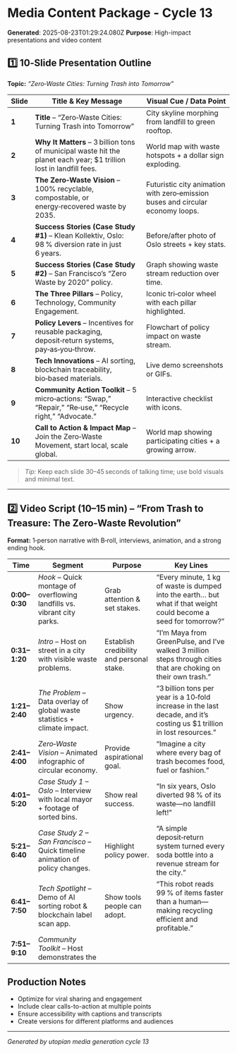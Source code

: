 # Media Content Package - Cycle 13

**Generated**: 2025-08-23T01:29:24.080Z
**Purpose**: High-impact presentations and video content

## 1️⃣ 10‑Slide Presentation Outline  
**Topic:** *“Zero‑Waste Cities: Turning Trash into Tomorrow”*  

| Slide | Title & Key Message | Visual Cue / Data Point |
|-------|---------------------|------------------------|
| **1** | **Title** – “Zero‑Waste Cities: Turning Trash into Tomorrow” | City skyline morphing from landfill to green rooftop. |
| **2** | **Why It Matters** – 3 billion tons of municipal waste hit the planet each year; $1 trillion lost in landfill fees. | World map with waste hotspots + a dollar sign exploding. |
| **3** | **The Zero‑Waste Vision** – 100% recyclable, compostable, or energy‑recovered waste by 2035. | Futuristic city animation with zero‑emission buses and circular economy loops. |
| **4** | **Success Stories (Case Study #1)** – Klean Kollektiv, Oslo: 98 % diversion rate in just 6 years. | Before/after photo of Oslo streets + key stats. |
| **5** | **Success Stories (Case Study #2)** – San Francisco’s “Zero Waste by 2020” policy. | Graph showing waste stream reduction over time. |
| **6** | **The Three Pillars** – Policy, Technology, Community Engagement. | Iconic tri‑color wheel with each pillar highlighted. |
| **7** | **Policy Levers** – Incentives for reusable packaging, deposit‑return systems, pay‑as‑you‑throw. | Flowchart of policy impact on waste stream. |
| **8** | **Tech Innovations** – AI sorting, blockchain traceability, bio‑based materials. | Live demo screenshots or GIFs. |
| **9** | **Community Action Toolkit** – 5 micro‑actions: “Swap,” “Repair,” “Re‑use,” “Recycle right,” “Advocate.” | Interactive checklist with icons. |
| **10** | **Call to Action & Impact Map** – Join the Zero‑Waste Movement, start local, scale global. | World map showing participating cities + a growing arrow. |

> *Tip:* Keep each slide 30–45 seconds of talking time; use bold visuals and minimal text.

---

## 2️⃣ Video Script (10–15 min) – “From Trash to Treasure: The Zero‑Waste Revolution”

**Format:** 1‑person narrative with B‑roll, interviews, animation, and a strong ending hook.  

| Time | Segment | Purpose | Key Lines |
|------|---------|---------|-----------|
| **0:00–0:30** | *Hook* – Quick montage of overflowing landfills vs. vibrant city parks. | Grab attention & set stakes. | “Every minute, 1 kg of waste is dumped into the earth… but what if that weight could become a seed for tomorrow?” |
| **0:31–1:20** | *Intro* – Host on street in a city with visible waste problems. | Establish credibility and personal stake. | “I’m Maya from GreenPulse, and I’ve walked 3 million steps through cities that are choking on their own trash.” |
| **1:21–2:40** | *The Problem* – Data overlay of global waste statistics + climate impact. | Show urgency. | “3 billion tons per year is a 10‑fold increase in the last decade, and it’s costing us $1 trillion in lost resources.” |
| **2:41–4:00** | *Zero‑Waste Vision* – Animated infographic of circular economy. | Provide aspirational goal. | “Imagine a city where every bag of trash becomes food, fuel or fashion.” |
| **4:01–5:20** | *Case Study 1 – Oslo* – Interview with local mayor + footage of sorted bins. | Show real success. | “In six years, Oslo diverted 98 % of its waste—no landfill left!” |
| **5:21–6:40** | *Case Study 2 – San Francisco* – Quick timeline animation of policy changes. | Highlight policy power. | “A simple deposit‑return system turned every soda bottle into a revenue stream for the city.” |
| **6:41–7:50** | *Tech Spotlight* – Demo of AI sorting robot & blockchain label scan app. | Show tools people can adopt. | “This robot reads 99 % of items faster than a human—making recycling efficient and profitable.” |
| **7:51–9:10** | *Community Toolkit* – Host demonstrates the 

## Production Notes
- Optimize for viral sharing and engagement
- Include clear calls-to-action at multiple points
- Ensure accessibility with captions and transcripts
- Create versions for different platforms and audiences

---
*Generated by utopian media generation cycle 13*
